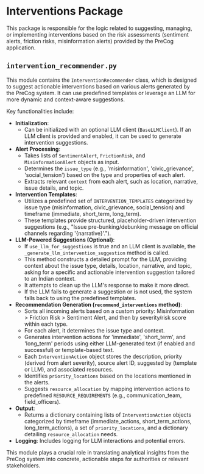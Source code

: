 # Interventions Package

This package is responsible for the logic related to suggesting, managing, or implementing interventions based on the risk assessments (sentiment alerts, friction risks, misinformation alerts) provided by the PreCog application.

## `intervention_recommender.py`

This module contains the `InterventionRecommender` class, which is designed to suggest actionable interventions based on various alerts generated by the PreCog system. It can use predefined templates or leverage an LLM for more dynamic and context-aware suggestions.

Key functionalities include:

- **Initialization**: 
    - Can be initialized with an optional LLM client (`BaseLLMClient`). If an LLM client is provided and enabled, it can be used to generate intervention suggestions.
- **Alert Processing**: 
    - Takes lists of `SentimentAlert`, `FrictionRisk`, and `MisinformationAlert` objects as input.
    - Determines the `issue_type` (e.g., 'misinformation', 'civic_grievance', 'social_tension') based on the type and properties of each alert.
    - Extracts relevant `context` from each alert, such as location, narrative, issue details, and topic.
- **Intervention Templates**: 
    - Utilizes a predefined set of `INTERVENTION_TEMPLATES` categorized by issue type (misinformation, civic_grievance, social_tension) and timeframe (immediate, short_term, long_term).
    - These templates provide structured, placeholder-driven intervention suggestions (e.g., "Issue pre-bunking/debunking message on official channels regarding '{narrative}'.").
- **LLM-Powered Suggestions (Optional)**:
    - If `use_llm_for_suggestions` is true and an LLM client is available, the `_generate_llm_intervention_suggestion` method is called.
    - This method constructs a detailed prompt for the LLM, providing context about the issue type, details, location, narrative, and topic, asking for a specific and actionable intervention suggestion tailored to an Indian context.
    - It attempts to clean up the LLM's response to make it more direct.
    - If the LLM fails to generate a suggestion or is not used, the system falls back to using the predefined templates.
- **Recommendation Generation (`recommend_interventions` method)**:
    - Sorts all incoming alerts based on a custom priority: Misinformation > Friction Risk > Sentiment Alert, and then by severity/risk score within each type.
    - For each alert, it determines the issue type and context.
    - Generates intervention actions for 'immediate', 'short_term', and 'long_term' periods using either LLM-generated text (if enabled and successful) or template-based text.
    - Each `InterventionAction` object stores the description, priority (derived from alert severity), source alert ID, suggested by (template or LLM), and associated resources.
    - Identifies `priority_locations` based on the locations mentioned in the alerts.
    - Suggests `resource_allocation` by mapping intervention actions to predefined `RESOURCE_REQUIREMENTS` (e.g., communication_team, field_officers).
- **Output**: 
    - Returns a dictionary containing lists of `InterventionAction` objects categorized by timeframe (immediate_actions, short_term_actions, long_term_actions), a set of `priority_locations`, and a dictionary detailing `resource_allocation` needs.
- **Logging**: Includes logging for LLM interactions and potential errors.

This module plays a crucial role in translating analytical insights from the PreCog system into concrete, actionable steps for authorities or relevant stakeholders.
